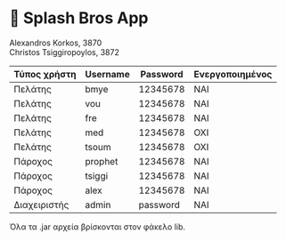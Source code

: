 # :rocket: Splash Bros App 
 
Alexandros Korkos, 3870 <br/>
Christos Tsiggiropoylos, 3872


| Τύπος χρήστη  | Username      | Password     | Ενεργοποιημένος |
| ------------- | ------------- | -------------| ----------------|
| Πελάτης       | bmye          | 12345678     | ΝΑΙ             |
| Πελάτης       | vou           | 12345678     | ΝΑΙ             |
| Πελάτης       | fre           | 12345678     | ΝΑΙ             |
| Πελάτης       | med           | 12345678     | ΟΧΙ             |
| Πελάτης       | tsoum         | 12345678     | ΟΧΙ             |
| Πάροχος       | prophet       | 12345678     | ΝΑΙ             |
| Πάροχος       | tsiggi        | 12345678     | ΝΑΙ             |
| Πάροχος       | alex          | 12345678     | ΝΑΙ             |
| Διαχειριστής  | admin         | password     | ΝΑΙ             |


Όλα τα .jar αρχεία βρίσκονται στον φάκελο lib.

